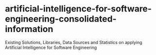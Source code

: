 # artificial-intelligence-for-software-engineering-consolidated-information
Existing Solutions, Libraries, Data Sources and Statistics on applying Artificial Intelligence for Software Engineering
